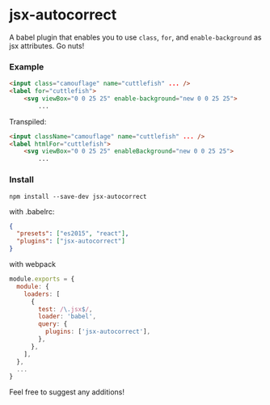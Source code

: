 # jsx-autocorrect

A babel plugin that enables you to use `class`, `for`, and `enable-background` as jsx attributes. Go nuts!

### Example
```html
<input class="camouflage" name="cuttlefish" ... />
<label for="cuttlefish">
    <svg viewBox="0 0 25 25" enable-background="new 0 0 25 25">
        ...
```
Transpiled:
```html
<input className="camouflage" name="cuttlefish" ... />
<label htmlFor="cuttlefish">
    <svg viewBox="0 0 25 25" enableBackground="new 0 0 25 25">
        ...
```

### Install

```
npm install --save-dev jsx-autocorrect
```

with .babelrc:
```json
{
  "presets": ["es2015", "react"],
  "plugins": ["jsx-autocorrect"]
}
```

with webpack
```js
module.exports = { 
  module: {
    loaders: [
      {
        test: /\.jsx$/,
        loader: 'babel',
        query: {
          plugins: ['jsx-autocorrect'],
        },
      },
    ],
  },
  ...
}
```

Feel free to suggest any additions!
